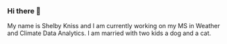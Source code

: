 ### Hi there 👋

My name is Shelby Kniss and I am currently working on my MS in Weather and Climate Data Analytics. I am married with two kids a dog and a cat.
